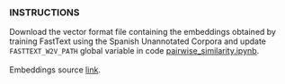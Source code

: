 ### INSTRUCTIONS
Download the vector format file containing the embeddings obtained by training FastText using the Spanish Unannotated Corpora and update `FASTTEXT_W2V_PATH` global variable in code [pairwise_similarity.ipynb](https://github.com/marilenabudan/spanish_media_coverage_sexual_violence/blob/main/cases_classification/pairwise_similarity.ipynb).<br><br>
Embeddings source [link](https://github.com/dccuchile/spanish-word-embeddings).
